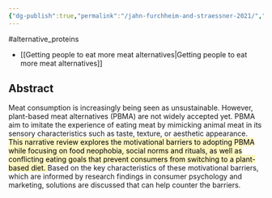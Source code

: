 ```yaml
---
{"dg-publish":true,"permalink":"/jahn-furchheim-and-straessner-2021/","created":"2025-10-23T17:42:43.837+01:00","updated":"2025-10-23T18:06:08.680+01:00"}
---
```


#alternative_proteins 

- [[Getting people to eat more meat alternatives\|Getting people to eat more meat alternatives]]
## Abstract
Meat consumption is increasingly being seen as unsustainable. However, plant-based meat alternatives (PBMA) are not widely accepted yet. PBMA aim to imitate the experience of eating meat by mimicking animal meat in its sensory characteristics such as taste, texture, or aesthetic appearance. <mark style="background: #FFF3A3A6;">This narrative review explores the motivational barriers to adopting PBMA while focusing on food neophobia, social norms and rituals, as well as conflicting eating goals that prevent consumers from switching to a plant-based diet. </mark>Based on the key characteristics of these motivational barriers, which are informed by research findings in consumer psychology and marketing, solutions are discussed that can help counter the barriers.